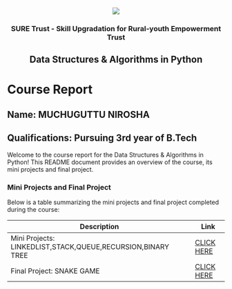 <!-- PROJECT LOGO -->
<br />

<div align="center">
   <img src='https://user-images.githubusercontent.com/73131499/166115643-d3187f47-d38f-41b2-ae42-5ecbbc60de14.png' />


<h3 align="center">SURE Trust - Skill Upgradation for Rural-youth Empowerment Trust</h3>
  <h2>Data Structures & Algorithms in Python</h2>
</div>

# Course Report

## Name: MUCHUGUTTU NIROSHA

## Qualifications: Pursuing 3rd year of B.Tech

Welcome to the course report for the Data Structures & Algorithms in Python! This README document provides an overview of the course, its mini projects and final project.

### Mini Projects and Final Project

Below is a table summarizing the mini projects and final project completed during the course:

| Description                               | Link                                    |
|-------------------------------------------|-----------------------------------------|
| Mini Projects: LINKEDLIST,STACK,QUEUE,RECURSION,BINARY TREE     | [CLICK HERE](https://github.com/sure-trust/G2_DSA_Python/tree/main/Mini%20Projects/Nirosha)                        |
| Final Project: SNAKE GAME     | [CLICK HERE](https://github.com/sure-trust/G2_DSA_Python/tree/main/Final%20Capstone%20Project/Nirosha)                         |
